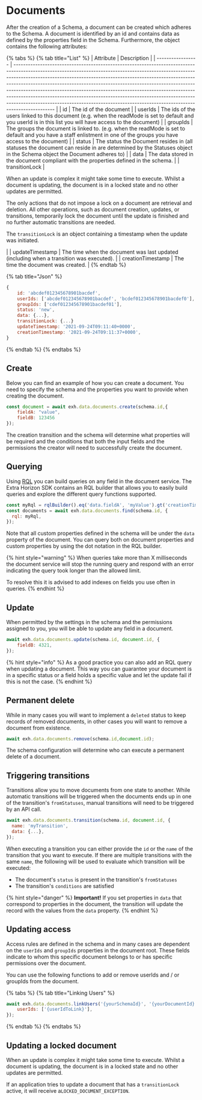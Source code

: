 # Documents

After the creation of a Schema, a document can be created which adheres to the Schema. A document is identified by an id and contains data as defined by the properties field in the Schema. Furthermore, the object contains the following attributes:

{% tabs %}
{% tab title="List" %}
| Attribute         | Description                                                                                                                                                                                                                                                                                                                                                                                                                                                                                                                                                                         |
| ----------------- | ----------------------------------------------------------------------------------------------------------------------------------------------------------------------------------------------------------------------------------------------------------------------------------------------------------------------------------------------------------------------------------------------------------------------------------------------------------------------------------------------------------------------------------------------------------------------------------- |
| id                | The id of the document                                                                                                                                                                                                                                                                                                                                                                                                                                                                                                                                                              |
| userIds           | The ids of the users linked to this document (e.g. when the readMode is set to default and you userId is in this list you will have access to the document)                                                                                                                                                                                                                                                                                                                                                                                                                         |
| groupIds          | The groups the document is linked to. (e.g. when the readMode is set to default and you have a staff enlistment in one of the groups you have access to the document)                                                                                                                                                                                                                                                                                                                                                                                                               |
| status            | The status the Document resides in (all statuses the document can reside in are determined by the Statuses object in the Schema object the Document adheres to)                                                                                                                                                                                                                                                                                                                                                                                                                     |
| data              | The data stored in the document compliant with the properties defined in the schema.                                                                                                                                                                                                                                                                                                                                                                                                                                                                                                |
| transitionLock    | <p>When an update is complex it might take some time to execute. Whilst a document is updating, the document is in a locked state and no other updates are permitted.  </p><p></p><p>The only actions that do not impose a lock on a document are retrieval and deletion. All other operations, such as document creation, updates, or transitions, temporarily lock the document until the update is finished and no further automatic transitions are needed.</p><p></p><p>The <code>transitionLock</code> is an object containing a timestamp when the update was initiated.</p> |
| updateTimestamp   | The time when the document was last updated (including when a transition was executed).                                                                                                                                                                                                                                                                                                                                                                                                                                                                                             |
| creationTimestamp | The time the document was created.                                                                                                                                                                                                                                                                                                                                                                                                                                                                                                                                                  |
{% endtab %}

{% tab title="Json" %}
```javascript
{
    id: 'abcdef012345678901bacdef',
    userIds: ['abcdef012345678901bacdef', 'bcdef012345678901bacdef0'],
    groupIds: ['cdef012345678901bacdef01'],
    status: 'new',
    data: {...},
    transitionLock: {...}
    updateTimestamp: '2021-09-24T09:11:40+0000',
    creationTimestamp: '2021-09-24T09:11:37+0000',
}
```
{% endtab %}
{% endtabs %}

## Create

Below you can find an example of how you can create a document. You need to specify the schema and the properties you want to provide when creating the document.

```javascript
const document = await exh.data.documents.create(schema.id,{
    fieldA: "value",
    fieldB: 123456
});
```

The creation transition and the schema will determine what properties will be required and the conditions that both the input fields and the permissions the creator will need to successfully create the document.

## Querying

Using [RQL](../../../for-developers/resource-query-language-rql.md) you can build queries on any field in the document service. The Extra Horizon SDK contains an RQL builder that allows you to easily build queries and explore the different query functions supported.

```javascript
const myRql = rqlBuilder().eq('data.fieldA', 'myValue').gt('creationTimestamp', '2021-01-21').build();
const documents = await exh.data.documents.find(schema.id, {
  rql: myRql,
});
```

Note that all custom properties defined in the schema will be under the `data` property of the document. You can query both on document properties and custom properties by using the dot notation in the RQL builder.

{% hint style="warning" %}
When queries take more than X milliseconds the document service will stop the running query and respond with an error indicating the query took longer than the allowed limit.

To resolve this it is advised to add indexes on fields you use often in queries.
{% endhint %}

## Update

When permitted by the settings in the schema and the permissions assigned to you, you will be able to update any field in a document.

```javascript
await exh.data.documents.update(schema.id, document.id, {
    fieldB: 4321,
});
```

{% hint style="info" %}
As a good practice you can also add an RQL query when updating a document. This way you can guarantee your document is in a specific status or a field holds a specific value and let the update fail if this is not the case.
{% endhint %}

## Permanent delete

While in many cases you will want to implement a `deleted` status to keep records of removed documents, in other cases you will want to remove a document from existence.

```javascript
await exh.data.documents.remove(schema.id,document.id);
```

The schema configuration will determine who can execute a permanent delete of a document.

## Triggering transitions

Transitions allow you to move documents from one state to another. While automatic transitions will be triggered when the documents ends up in one of the transition's `fromStatuses`, manual transitions will need to be triggered by an API call.

```javascript
await exh.data.documents.transition(schema.id, document.id, {
  name: 'myTransition',
  data: {...},
});
```

When executing a transition you can either provide the `id` or the `name` of the transition that you want to execute. If there are multiple transitions with the same `name`, the following will be used to evaluate which transition will be executed:

* The document's `status` is present in the transition's `fromStatuses`
* The transition's `conditions` are satisfied

{% hint style="danger" %}
**Important!** If you set properties in `data` that correspond to properties in the document, the transition will update the record with the values from the `data` property.
{% endhint %}

## Updating access

Access rules are defined in the schema and in many cases are dependent on the `userIds` and `groupIds` properties in the document root. These fields indicate to whom this specific document belongs to or has specific permissions over the document.

You can use the following functions to add or remove userIds and / or groupIds from the document.

{% tabs %}
{% tab title="Linking Users" %}
```javascript
await exh.data.documents.linkUsers('{yourSchemaId}', '{yourDocumentId}', {
    userIds: ['{userIdToLink}'],
});
```
{% endtab %}
{% endtabs %}

## Updating a locked document

When an update is complex it might take some time to execute. Whilst a document is updating, the document is in a locked state and no other updates are permitted. &#x20;

If an application tries to update a document that has a `transitionLock` active, it will receive a`LOCKED_DOCUMENT_EXCEPTION`.&#x20;
